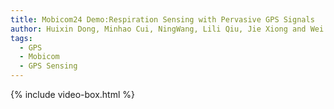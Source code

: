 ```yaml
---
title: Mobicom24 Demo:Respiration Sensing with Pervasive GPS Signals
author: Huixin Dong, Minhao Cui, NingWang, Lili Qiu, Jie Xiong and Wei Wang
tags:
  - GPS
  - Mobicom
  - GPS Sensing
---
```



{% include video-box.html %}
